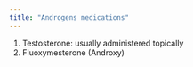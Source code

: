 ```yaml
---
title: "Androgens medications"
---
```

1) Testosterone: usually administered topically
2) Fluoxymesterone (Androxy)

